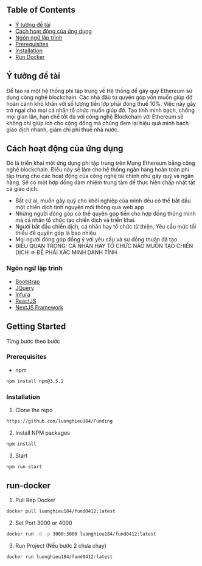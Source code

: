 
<!-- TABLE OF CONTENTS -->
## Table of Contents

* [Ý tưởng đề tài](#Ý-tưởng-đề-tài)
* [Cách hoạt động của ứng dụng](#cách-hoạt-động-của-ứng-dụng)
* [Ngôn ngữ lập trình](#Ngôn-ngữ-lập-trình)
* [Prerequisites](#prerequisites)
* [Installation](#installation)
* [Run Docker](#run-docker)


<!-- ABOUT THE PROJECT -->
## Ý tưởng đề tài
Để tạo ra một hệ thống phi tập trung về Hệ thống để gây quỹ Ethereum sử dụng công nghệ blockchain.
Các nhà đâù tư quyên góp vốn muốn giúp đỡ hoàn cảnh khó khăn với số lượng tiền lớp phải đóng thuế 10%. Việc này gây trở ngại cho mọi cá nhân tổ chức muốn giúp đở. 
Tạo tính minh bạch, chống mọi gian lân, hạn chế tốt đa với công nghệ
Blockchain với Ethereum sẽ không chỉ giúp ích cho cộng đồng mà chúng đem lại hiệu quả minh bạch giao dịch nhanh, giảm chi phí thuế nhà nước.

## Cách hoạt động của ứng dụng
Đó là triển khai một ứng dụng phi tập trung trên Mạng Ethereum bằng công nghệ blockchain. 
Điều này sẽ làm cho hệ thống ngân hàng hoàn toàn phi tập trung cho các hoạt động của công nghệ tài chính như gây quỹ và ngân hàng. 
Sẽ có một hợp đồng đảm nhiệm trung tâm để thực hiện chấp nhật tất cả giao dịch.
* Bất cứ ai, muốn gây quỹ cho khởi nghiệp của mình đều có thể bắt đầu một chiến dịch tình nguyện mới thông qua web app
* Những người đóng góp có thể quyên góp tiền cho hợp đồng thông minh mà cá nhân tổ chức tạo chiến dịch và triển khai.
* Người bắt đầu chiến dịch, cá nhân hay tổ chức từ thiện, Yêu cầu mức tối thiểu để quyên góp là bao nhiêu
* Mọi người đóng góp đồng ý với yêu cầu và sự đồng thuận đã tạo
* ĐIỀU QUAN TRỌNG: CÁ NHÂN HAY TỔ CHỨC NÀO MUỐN TẠO CHIẾN DỊCH => ĐỀ PHẢI XÁC MINH DANH TÍNH

### Ngôn ngữ lập trình

* [Bootstrap](https://getbootstrap.com)
* [JQuery](https://jquery.com)
* [Infura](#)
* [ReactJS](#)
* [NextJS Framework](#)



<!-- GETTING STARTED -->
## Getting Started

Từng bước theo bước

### Prerequisites

* npm
```sh
npm install npm@3.5.2
```

### Installation

1. Clone the repo
```sh
https://github.com/luonghieu184/Funding
```
2. Install NPM packages
```sh
npm install
```
3. Start
```sh
npm run start
```
## run-docker
1. Pull Rep Docker
```sh
docker pull luonghieu184/fund0412:latest
```
2. Set Port 3000 or 4000
```sh
docker run -d -p 3000:3000 luonghieu184/fund0412:latest
```
3. Run Project (Nếu bước 2 chưa chạy)
```sh
docker run luonghieu184/fund0412:latest
```
